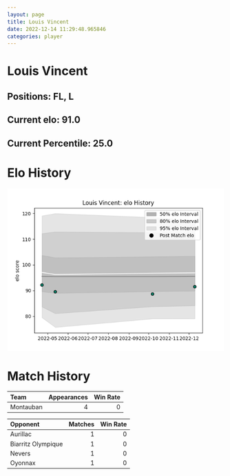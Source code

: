 ```yaml
---  
layout: page  
title: Louis Vincent  
date: 2022-12-14 11:29:48.965846  
categories: player  
---
```

# Louis Vincent

## Positions: FL, L

## Current elo: 91.0

## Current Percentile: 25.0

# Elo History


![elo history](history_LouisVincent.png)
# Match History


| Team      |   Appearances |   Win Rate |
|:----------|--------------:|-----------:|
| Montauban |             4 |          0 |

| Opponent           |   Matches |   Win Rate |
|:-------------------|----------:|-----------:|
| Aurillac           |         1 |          0 |
| Biarritz Olympique |         1 |          0 |
| Nevers             |         1 |          0 |
| Oyonnax            |         1 |          0 |